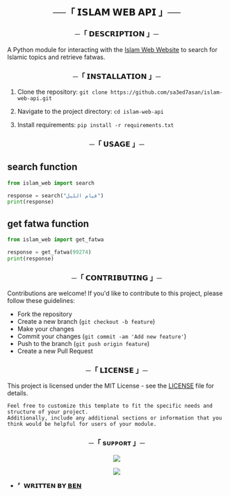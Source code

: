 <h2 align="center">
    ──「 𝗜𝗦𝗟𝗔𝗠 𝗪𝗘𝗕 𝗔𝗣𝗜 」──
</h2>

<h3 align="center">
    ─「 𝗗𝗘𝗦𝗖𝗥𝗜𝗣𝗧𝗜𝗢𝗡 」─
</h3>

A Python module for interacting with the [Islam Web Website](https://www.islamweb.net/) to search for Islamic topics and retrieve fatwas.

<h3 align="center">
    ─「 𝗜𝗡𝗦𝗧𝗔𝗟𝗟𝗔𝗧𝗜𝗢𝗡 」─
</h3>

1. Clone the repository: `git clone https://github.com/sa3ed7asan/islam-web-api.git`

2. Navigate to the project directory: `cd islam-web-api`

3. Install requirements: `pip install -r requirements.txt`

<h3 align="center">
    ─「 𝗨𝗦𝗔𝗚𝗘 」─
</h3>

## search function
```python
from islam_web import search

response = search("قيام الليل")
print(response)
```

## get fatwa function
```python
from islam_web import get_fatwa

response = get_fatwa(99274)
print(response)
```

<h3 align="center">
    ─「 𝗖𝗢𝗡𝗧𝗥𝗜𝗕𝗨𝗧𝗜𝗡𝗚 」─
</h3>

Contributions are welcome! If you'd like to contribute to this project, please follow these guidelines:<br>
- Fork the repository
- Create a new branch (`git checkout -b feature`)
- Make your changes
- Commit your changes (`git commit -am 'Add new feature'`)
- Push to the branch (`git push origin feature`)
- Create a new Pull Request

<h3 align="center">
    ─「 𝗟𝗜𝗖𝗘𝗡𝗦𝗘 」─
</h3>

This project is licensed under the MIT License - see the [LICENSE](https://github.com/sa3ed7asan/islam-web-api/blob/main/LICENSE) file for details.<br>
```
Feel free to customize this template to fit the specific needs and structure of your project.
Additionally, include any additional sections or information that you think would be helpful for users of your module.
```

<h3 align="center">
    ─「 sᴜᴩᴩᴏʀᴛ 」─
</h3>

<p align="center">
<a href="https://telegram.me/BENNsupport"><img src="https://img.shields.io/badge/-Support%20Group-blue.svg?style=for-the-badge&logo=Telegram"></a>
</p>

<p align="center">
<a href="https://telegram.me/BENfiles"><img src="https://img.shields.io/badge/-Support%20Channel-blue.svg?style=for-the-badge&logo=Telegram"></a>
</p>

- <b>〞𝗪𝗥𝗜𝗧𝗧𝗘𝗡 𝗕𝗬 [𝗕𝗘𝗡](https://t.me/DEV_BEN)</b>
